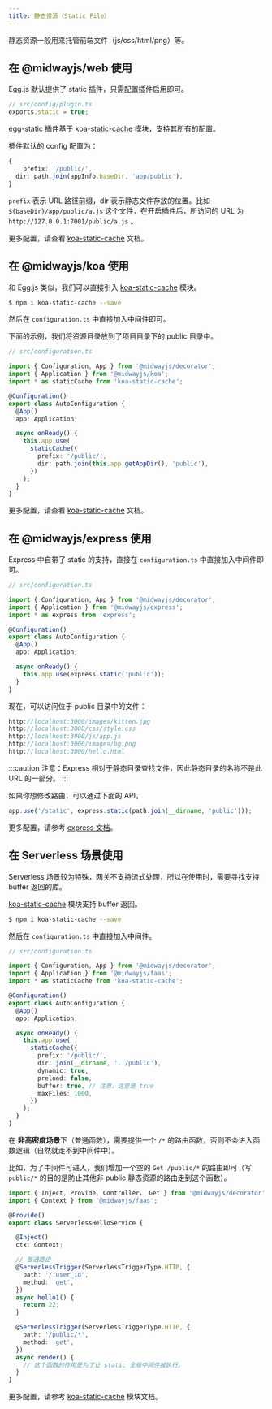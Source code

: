 ```yaml
---
title: 静态资源（Static File）
---
```


静态资源一般用来托管前端文件（js/css/html/png）等。


## 在 @midwayjs/web 使用

Egg.js 默认提供了 static 插件，只需配置插件启用即可。

```typescript
// src/config/plugin.ts
exports.static = true;
```

egg-static 插件基于 [koa-static-cache](https://github.com/koajs/static-cache) 模块，支持其所有的配置。


插件默认的 config 配置为：

```typescript
{
	prefix: '/public/',
  dir: path.join(appInfo.baseDir, 'app/public'),
}
```

`prefix` 表示 URL 路径前缀，dir 表示静态文件存放的位置。比如 `${baseDir}/app/public/a.js` 这个文件，在开启插件后，所访问的 URL 为 `http://127.0.0.1:7001/public/a.js` 。

更多配置，请查看 [koa-static-cache](https://github.com/koajs/static-cache) 文档。

## 在 @midwayjs/koa 使用

和 Egg.js 类似，我们可以直接引入 [koa-static-cache](https://github.com/koajs/static-cache) 模块。

```bash
$ npm i koa-static-cache --save
```

然后在 `configuration.ts` 中直接加入中间件即可。


下面的示例，我们将资源目录放到了项目目录下的 public 目录中。

```typescript
// src/configuration.ts

import { Configuration, App } from '@midwayjs/decorator';
import { Application } from '@midwayjs/koa';
import * as staticCache from 'koa-static-cache';

@Configuration()
export class AutoConfiguration {
  @App()
  app: Application;

  async onReady() {
    this.app.use(
      staticCache({
        prefix: '/public/',
        dir: path.join(this.app.getAppDir(), 'public'),
      })
    );
  }
}
```

更多配置，请查看 [koa-static-cache](https://github.com/koajs/static-cache) 文档。

## 在 @midwayjs/express 使用

Express 中自带了 static 的支持，直接在 `configuration.ts` 中直接加入中间件即可。

```typescript
// src/configuration.ts

import { Configuration, App } from '@midwayjs/decorator';
import { Application } from '@midwayjs/express';
import * as express from 'express';

@Configuration()
export class AutoConfiguration {
  @App()
  app: Application;

  async onReady() {
    this.app.use(express.static('public'));
  }
}
```

现在，可以访问位于 public 目录中的文件：

```typescript
http://localhost:3000/images/kitten.jpg
http://localhost:3000/css/style.css
http://localhost:3000/js/app.js
http://localhost:3000/images/bg.png
http://localhost:3000/hello.html
```

:::caution
注意：Express 相对于静态目录查找文件，因此静态目录的名称不是此 URL 的一部分。
:::


如果你想修改路由，可以通过下面的 API。

```typescript
app.use('/static', express.static(path.join(__dirname, 'public')));
```

更多配置，请参考 [express 文档](https://expressjs.com/en/starter/hello-world.html)。


## 在 Serverless 场景使用

Serverless 场景较为特殊，网关不支持流式处理，所以在使用时，需要寻找支持 buffer 返回的库。

[koa-static-cache](https://github.com/koajs/static-cache) 模块支持 buffer 返回。

```bash
$ npm i koa-static-cache --save
```

然后在 `configuration.ts` 中直接加入中间件。

```typescript
// src/configuration.ts

import { Configuration, App } from '@midwayjs/decorator';
import { Application } from '@midwayjs/faas';
import * as staticCache from 'koa-static-cache';

@Configuration()
export class AutoConfiguration {
  @App()
  app: Application;

  async onReady() {
    this.app.use(
      staticCache({
        prefix: '/public/',
        dir: join(__dirname, '../public'),
        dynamic: true,
        preload: false,
        buffer: true, // 注意，这里是 true
        maxFiles: 1000,
      })
    );
  }
}
```

在 **非高密度场景**下（普通函数），需要提供一个 `/*` 的路由函数，否则不会进入函数逻辑（自然就走不到中间件中）。


比如，为了中间件可进入，我们增加一个空的 `Get /public/*` 的路由即可（写 `public/*` 的目的是防止其他非 public 静态资源的路由走到这个函数）。

```typescript
import { Inject, Provide, Controller， Get } from '@midwayjs/decorator';
import { Context } from '@midwayjs/faas';

@Provide()
export class ServerlessHelloService {

  @Inject()
  ctx: Context;

  // 普通路由
  @ServerlessTrigger(ServerlessTriggerType.HTTP, {
    path: '/:user_id',
    method: 'get',
  })
  async hello1() {
    return 22;
  }

  @ServerlessTrigger(ServerlessTriggerType.HTTP, {
    path: '/public/*',
    method: 'get',
  })
  async render() {
    // 这个函数的作用是为了让 static 全局中间件被执行。
  }
}
```

更多配置，请参考 [koa-static-cache](https://github.com/koajs/static-cache) 模块文档。
